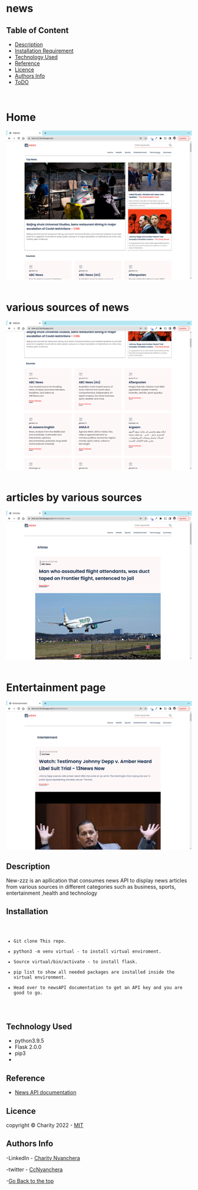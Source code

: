 # news

## Table of Content

- [Description](#description)
- [Installation Requirement](#Installation)
- [Technology Used](#technology-used)
- [Reference](#reference)
- [Licence](#licence)
- [Authors Info](#author-Info)
- [ToDO](#To-Do)

<br>
<h1>Home</h1>
<img src="./images/home.png" alt="home">

<br>
<br>

<h1>various sources of news </h1>
<img src="./images/sources.png" alt="sources">

<br>
<br>

<h1>articles by various sources</h1>
<img src="./images/articles.png" alt="articles">

<br>
<br>

<h1>Entertainment page</h1>
<img src="./images/ent.png" alt="entertainment">








## Description

<p>New-zzz is an apllication that consumes news API to display news articles from various sources in different categories such as business, sports, entertainment ,health and technology </p>

## Installation

<code>
<ul>
<li>Git clone This repo.</li>
<li>python3 -m venv virtual - to install virtual enviroment.</li>
<li>Source virtual/bin/activate - to install flask.</li>
<li>pip list to show all needed packages are installed inside the virtual environment.</li>
<li>Head over to newsAPI documentation to get an API key and you are good to go.</li>
</ul>
</code>


## Technology Used

<ul>
<li>
python3.9.5
 </li>
  <li>
Flask 2.0.0
   </li>
<li>
pip3
<li>

</ul>


## Reference

- <a href="https://newsapi.org/docs">News API documentation</a>


## Licence

   copyright © Charity 2022 - <a href="https://github.com/charity-bit/news/blob/main/LICENSE">MIT</a>

## Authors Info

-LinkedIn - [Charity Nyanchera](https://www.linkedin.com/in/charitynyanchera)

-twitter - [CcNyanchera](https://twitter.com/CcNyanchera)

-[Go Back to the top](#news)
